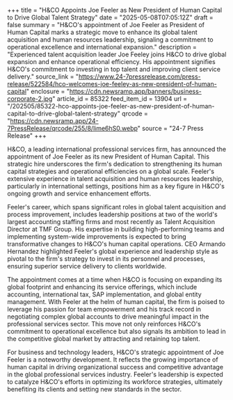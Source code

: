 +++
title = "H&CO Appoints Joe Feeler as New President of Human Capital to Drive Global Talent Strategy"
date = "2025-05-08T07:05:12Z"
draft = false
summary = "H&CO's appointment of Joe Feeler as President of Human Capital marks a strategic move to enhance its global talent acquisition and human resources leadership, signaling a commitment to operational excellence and international expansion."
description = "Experienced talent acquisition leader Joe Feeley joins H&CO to drive global expansion and enhance operational efficiency. His appointment signifies H&CO's commitment to investing in top talent and improving client service delivery."
source_link = "https://www.24-7pressrelease.com/press-release/522584/hco-welcomes-joe-feeley-as-new-president-of-human-capital"
enclosure = "https://cdn.newsramp.app/banners/business-corporate-2.jpg"
article_id = 85322
feed_item_id = 13904
url = "/202505/85322-hco-appoints-joe-feeler-as-new-president-of-human-capital-to-drive-global-talent-strategy"
qrcode = "https://cdn.newsramp.app/24-7PressRelease/qrcode/255/8/lime6hS0.webp"
source = "24-7 Press Release"
+++

<p>H&CO, a leading international professional services firm, has announced the appointment of Joe Feeler as its new President of Human Capital. This strategic hire underscores the firm's dedication to strengthening its human capital strategies and operational efficiencies on a global scale. Feeler's extensive experience in talent acquisition and human resources leadership, particularly in international settings, positions him as a key figure in H&CO's ongoing growth and service enhancement efforts.</p><p>Feeler's career, which spans significant roles in global talent acquisition and process improvement, includes leadership positions at two of the world's largest accounting staffing firms and most recently as Talent Acquisition Director at TMF Group. His expertise in building high-performing teams and implementing system-wide improvements is expected to bring transformative changes to H&CO's human capital operations. CEO Armando Hernandez highlighted Feeler's global experience and leadership style as pivotal to the firm's strategy to invest in its personnel and processes, ensuring superior service delivery to clients worldwide.</p><p>The appointment comes at a time when H&CO is focusing on expanding its global footprint and enhancing its service offerings, which include accounting, international tax, SAP implementation, and global entity management. With Feeler at the helm of human capital, the firm is poised to leverage his passion for team empowerment and his track record in negotiating complex global accounts to drive meaningful impact in the professional services sector. This move not only reinforces H&CO's commitment to operational excellence but also signals its ambition to lead in the competitive global market by attracting and retaining top talent.</p><p>For business and technology leaders, H&CO's strategic appointment of Joe Feeler is a noteworthy development. It reflects the growing importance of human capital in driving organizational success and competitive advantage in the global professional services industry. Feeler's leadership is expected to catalyze H&CO's efforts in optimizing its workforce strategies, ultimately benefiting its clients and setting new standards in the sector.</p>